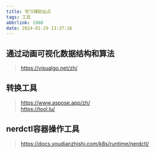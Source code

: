 ```yaml
---
title: 学习辅助站点
tags: 工具
abbrlink: 1968
date: 2024-01-29 13:37:16
---
```


## 通过动画可视化数据结构和算法  
>https://visualgo.net/zh/  

## 转换工具  
>https://www.aspose.app/zh/  
>https://tool.lu/  

## nerdctl容器操作工具  
>https://docs.youdianzhishi.com/k8s/runtime/nerdctl/  